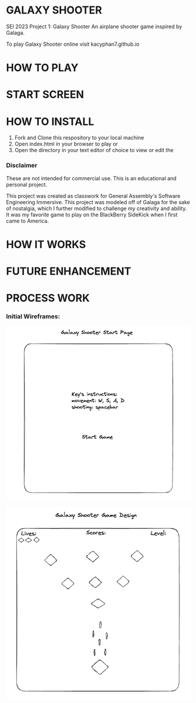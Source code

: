 # GALAXY SHOOTER
SEI 2023 Project 1: Galaxy Shooter
An airplane shooter game inspired by Galaga. 

To play Galaxy Shooter online visit kacyphan7.github.io 

# HOW TO PLAY

# START SCREEN

# HOW TO INSTALL 
1. Fork and Clone this respository to your local machine
2. Open index.html in your browser to play or
3. Open the directory in your text editor of choice to view or edit the 

### Disclaimer

These are not intended for commercial use. This is an educational and personal project.

This project was created as classwork for General Assembly's Software Engineering Immersive. This project was modeled off of Galaga for the sake of nostalgia, which I further modified to challenge my creativity and ability. It was my favorite game to play on the BlackBerry SideKick when I first came to America. 

# HOW IT WORKS

# FUTURE ENHANCEMENT

# PROCESS WORK

### Initial Wireframes:
 ![My Remote Image](./Wireframes/Galaxy%20Shooter%20Start%20Page.png)

 ![My Remote Image](./Wireframes/Galaxy%20Shooter%20Game%20Design.png)